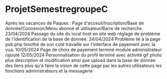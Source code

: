 # ProjetSemestregroupeC
Après les vacances de Paques :
Page d'acceuil/Inscription/Base de donnée/Connexion/Menu abonné et utilisateur/Barre de recherche.
23/04/2024 Passage du site du local host en site web réglage de problème de l'identification de la base de donnée.
24/04/2024 Problème lié à la page pub.php timothé de son coté travaille sur l'interface de payement avec la vua.
10/05/2024 Page de choix de payement terminé module administrateur rajouté
12/05/2024 Personnalisation du profil terminé avec activité gif photo plus description et modification ainsi que upload dans la base de donnée des liens plus qu'à faire la vision de cette page par les autres utilisateurs les fonctions administrateurs et la messagerie 
